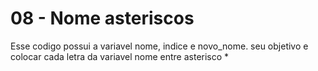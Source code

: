 # 08 - Nome asteriscos

Esse codigo possui a variavel nome, indice e novo_nome. seu objetivo e colocar cada letra da variavel nome entre asterisco *